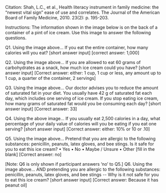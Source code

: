 Citation: Shah, L.C., et al., Health literacy instrument in family medicine: the “newest vital sign” ease of use and correlates. The Journal of the American Board of Family Medicine, 2010. 23(2): p. 195-203.

Instructions: The information shown in the image below is on the back of a container of a pint of ice cream. Use this image to answer the following questions.

Q1. Using the image above...
If you eat the entire container, how many calories will you eat?
[short answer input] [correct answer: 1,000]

Q2. Using the image above...
If you are allowed to eat 60 grams of carbohydrates as a snack, how much ice cream could you have?
[short answer input] [Correct answer: either: 1 cup, 1 cup or less, any amount up to 1 cup, a quarter of the container, 2 servings]


Q3. Using the image above...
Our doctor advises you to reduce the amount of saturated fat in your diet. You usually have 42 g of saturated fat each day, which includes one serving of ice cream. If you stop eating ice cream, how many grams of saturated fat would you be consuming each day?
[short answer input] [Correct answer: 33]

Q4. Using the above image...
If you usually eat 2,500 calories in a day, what percentage of your daily value of calories will you be eating if you eat one serving?
[short answer input] [Correct answer: either: 10% or 10 or .10]

Q5. Using the image above...
Pretend that you are allergic to the following substances: penicillin, peanuts, latex gloves, and bee stings. Is it safe for you to eat this ice cream?
•	Yes
•	No
•	Maybe / Unsure
•	Other [fill in the blank]
[Correct answer: no]

[Note: Q6 is only shown if participant answers ‘no’ to Q5.]
Q6. Using the image above... AND pretending you are allergic to the following substances: penicillin, peanuts, latex gloves, and bee stings -- Why is it not safe for you to eat this ice cream?
[short answer input] [Correct answer: Because it has peanut oil]
